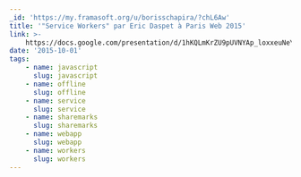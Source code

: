 ```yaml
---
_id: 'https://my.framasoft.org/u/borisschapira/?chL6Aw'
title: '"Service Workers" par Eric Daspet à Paris Web 2015'
link: >-
    https://docs.google.com/presentation/d/1hKQLmKrZU9pUVNYAp_loxxeuNeYtiqasVHn6IH2zcmk/edit#slide=id.p
date: '2015-10-01'
tags:
    - name: javascript
      slug: javascript
    - name: offline
      slug: offline
    - name: service
      slug: service
    - name: sharemarks
      slug: sharemarks
    - name: webapp
      slug: webapp
    - name: workers
      slug: workers
---
```


<div class="markdown"><p></p></div>

